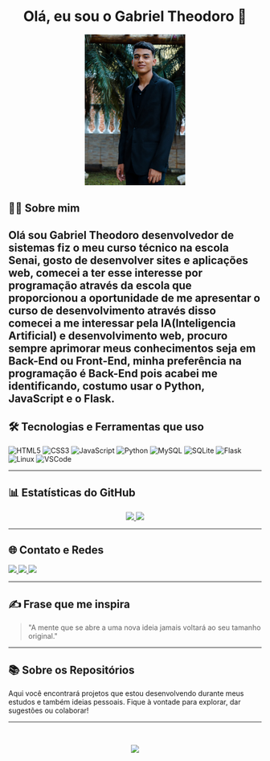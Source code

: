 <h1 align="center">Olá, eu sou o Gabriel Theodoro 👋</h1>

<p align="center">
  <img src="https://github.com/theodoro2115/theodoro2115/blob/main/assets/eu.jpeg" alt="Foto do Gabriel" width="200"/>
</p>

## 👨‍💻 Sobre mim

Olá sou Gabriel Theodoro desenvolvedor de sistemas fiz o meu curso técnico na escola Senai, gosto de desenvolver sites e aplicações web, comecei a ter esse interesse por programação através da escola que proporcionou a oportunidade de me apresentar o curso de desenvolvimento através disso comecei a me interessar pela IA(Inteligencia Artificial) e desenvolvimento web, procuro sempre aprimorar meus conhecimentos seja em Back-End ou Front-End, minha preferência na programação é Back-End pois acabei me identificando, costumo usar o Python, JavaScript e o Flask.
---

## 🛠️ Tecnologias e Ferramentas que uso

<p align="left">
  <img src="https://cdn.jsdelivr.net/gh/devicons/devicon/icons/html5/html5-original.svg" alt="HTML5" width="40" height="40"/>
  <img src="https://cdn.jsdelivr.net/gh/devicons/devicon/icons/css3/css3-original.svg" alt="CSS3" width="40" height="40"/>
  <img src="https://cdn.jsdelivr.net/gh/devicons/devicon/icons/javascript/javascript-original.svg" alt="JavaScript" width="40" height="40"/>
  <img src="https://cdn.jsdelivr.net/gh/devicons/devicon/icons/python/python-original.svg" alt="Python" width="40" height="40"/>
  <img src="https://cdn.jsdelivr.net/gh/devicons/devicon/icons/mysql/mysql-original.svg" alt="MySQL" width="40" height="40"/>
  <img src="https://cdn.jsdelivr.net/gh/devicons/devicon/icons/sqlite/sqlite-original.svg" alt="SQLite" width="40" height="40"/>
  <img src="https://cdn.jsdelivr.net/gh/devicons/devicon/icons/flask/flask-original.svg" alt="Flask" width="40" height="40"/>
  <img src="https://cdn.jsdelivr.net/gh/devicons/devicon/icons/linux/linux-original.svg" alt="Linux" width="40" height="40"/>
  <img src="https://cdn.jsdelivr.net/gh/devicons/devicon/icons/vscode/vscode-original.svg" alt="VSCode" width="40" height="40"/>
</p>

---

## 📊 Estatísticas do GitHub

<div align="center">
  <a href="https://github.com/theodoro2115">
    <img height="180em" src="https://github-readme-stats.vercel.app/api?username=theodoro2115&show_icons=true&theme=dracula&include_all_commits=true&count_private=true"/>
    <img height="180em" src="https://github-readme-stats.vercel.app/api/top-langs/?username=theodoro2115&layout=compact&langs_count=10&theme=dracula"/>
  </a>
</div>

---

## 🌐 Contato e Redes

<p align="left">
  <a href="mailto:seuemail@email.com" target="_blank">
    <img src="https://img.shields.io/badge/Email-D14836?style=for-the-badge&logo=gmail&logoColor=white"/>
  </a>
  <a href="https://www.linkedin.com/in/gabriel-theodoro-6137b031b/" target="_blank">
    <img src="https://img.shields.io/badge/LinkedIn-0A66C2?style=for-the-badge&logo=linkedin&logoColor=white"/>
  </a>
  <a href="https://www.instagram.com/__gtheodoro/" target="_blank">
    <img src="https://img.shields.io/badge/Instagram-E4405F?style=for-the-badge&logo=instagram&logoColor=white"/>
  </a>
</p>

---

## ✍️ Frase que me inspira

> "A mente que se abre a uma nova ideia jamais voltará ao seu tamanho original."

---

## 📚 Sobre os Repositórios

Aqui você encontrará projetos que estou desenvolvendo durante meus estudos e também ideias pessoais. Fique à vontade para explorar, dar sugestões ou colaborar!

---

<br>

<p align="center">
  <img src="https://capsule-render.vercel.app/api?type=waving&color=gradient&height=100&section=footer"/>
</p>
